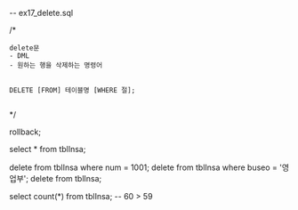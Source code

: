 <p>-- ex17_delete.sql</p>
<p>/*</p>
<pre><code>delete문
- DML
- 원하는 행을 삭제하는 명령어

DELETE [FROM] 테이블명 [WHERE 절];</code></pre><p>*/</p>
<p>rollback;</p>
<p>select * from tblInsa;</p>
<p>delete from tblInsa where num = 1001;
delete from tblInsa where buseo = '영업부';
delete from tblInsa;</p>
<p>select count(*) from tblInsa; -- 60 &gt; 59</p>